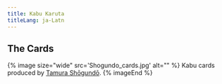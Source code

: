 ```yaml
---
title: Kabu Karuta
titleLang: ja-Latn
---
```


## The Cards

{% image 
    size="wide"
    src='Shogundo_cards.jpg'
    alt="" %}
<span class="noun" lang="ja-Latn">Kabu</span> cards produced by [<span class="noun" lang="ja-Latn">Tamura
Shōgundō</span>](/articles/cards/japan/hanafuda/traditional-manufacturers/#tamura-shogundo).
{% imageEnd %}
